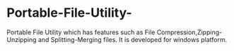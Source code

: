# Portable-File-Utility-
Portable File Utility which has features such as File Compression,Zipping-Unzipping and Splitting-Merging files.
It is developed for windows platform.

